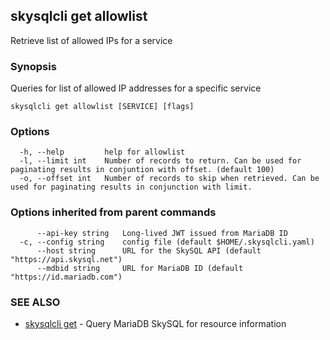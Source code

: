 ## skysqlcli get allowlist

Retrieve list of allowed IPs for a service

### Synopsis

Queries for list of allowed IP addresses for a specific service

```
skysqlcli get allowlist [SERVICE] [flags]
```

### Options

```
  -h, --help         help for allowlist
  -l, --limit int    Number of records to return. Can be used for paginating results in conjuntion with offset. (default 100)
  -o, --offset int   Number of records to skip when retrieved. Can be used for paginating results in conjunction with limit.
```

### Options inherited from parent commands

```
      --api-key string   Long-lived JWT issued from MariaDB ID
  -c, --config string    config file (default $HOME/.skysqlcli.yaml)
      --host string      URL for the SkySQL API (default "https://api.skysql.net")
      --mdbid string     URL for MariaDB ID (default "https://id.mariadb.com")
```

### SEE ALSO

* [skysqlcli get](skysqlcli_get.md)	 - Query MariaDB SkySQL for resource information

